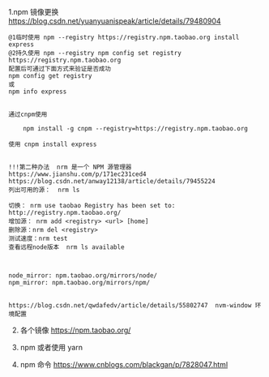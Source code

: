 1.npm 镜像更换  https://blog.csdn.net/yuanyuanispeak/article/details/79480904

	@1临时使用 npm --registry https://registry.npm.taobao.org install express
	@2持久使用 npm --registry npm config set registry https://registry.npm.taobao.org
	配置后可通过下面方式来验证是否成功 
	npm config get registry
	或 
	npm info express	


	通过cnpm使用	

		npm install -g cnpm --registry=https://registry.npm.taobao.org

	使用 cnpm install express


	!!!第二种办法  nrm 是一个 NPM 源管理器   https://www.jianshu.com/p/171ec231ced4 https://blog.csdn.net/anway12138/article/details/79455224
	列出可用的源：  nrm ls

	切换： nrm use taobao Registry has been set to: http://registry.npm.taobao.org/
	增加源： nrm add <registry> <url> [home]
	删除源：nrm del <registry>
	测试速度：nrm test
	查看远程node版本 	nrm ls available



	node_mirror: npm.taobao.org/mirrors/node/
	npm_mirror: npm.taobao.org/mirrors/npm/


	https://blog.csdn.net/qwdafedv/article/details/55802747  nvm-window 环境配置


2. 各个镜像 https://npm.taobao.org/


3. npm 或者使用 yarn     

4. npm 命令
https://www.cnblogs.com/blackgan/p/7828047.html